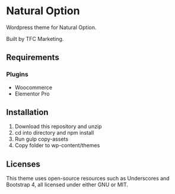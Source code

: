 # Natural Option

Wordpress theme for Natural Option.

Built by TFC Marketing.

## Requirements

### Plugins
* Woocommerce
* Elementor Pro

## Installation

1. Download this repository and unzip
2. cd into directory and npm install
3. Run gulp copy-assets
4. Copy folder to wp-content/themes

## Licenses

This theme uses open-source resources such as Underscores and Bootstrap 4, all licensed under either GNU or MIT.
